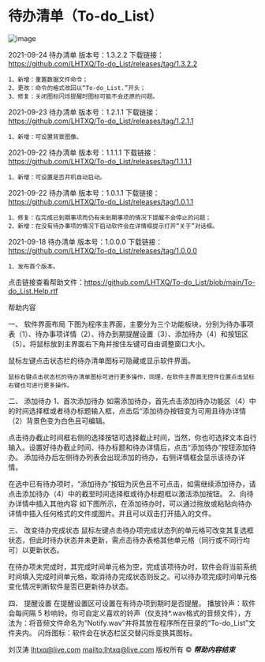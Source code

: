 # 待办清单（To-do_List）


![image](https://user-images.githubusercontent.com/38943319/134613400-51b5c8a8-0d0a-40f6-b0cd-a1e235ee74b4.png)



2021-09-24 待办清单 版本号：1.3.2.2  下载链接：https://github.com/LHTXQ/To-do_List/releases/tag/1.3.2.2

	1、新增：重置数据文件命令；
	2、更改：命令的格式改回以“To-do_List.”开头；
	3、修复：关闭图标闪烁提醒时图标可能不会还原的问题。



2021-09-23 待办清单 版本号：1.2.1.1 下载链接：https://github.com/LHTXQ/To-do_List/releases/tag/1.2.1.1

	1、新增：可设置背景图像。
	
	

2021-09-22 待办清单 版本号：1.1.1.1 下载链接：https://github.com/LHTXQ/To-do_List/releases/tag/1.1.1.1

	1、新增：可设置是否开机自动启动。
	
	

2021-09-22 待办清单 版本号：1.0.1.1 下载链接：https://github.com/LHTXQ/To-do_List/releases/tag/1.0.1.1

	1、修复：在完成已到期事项而仍有未到期事项的情况下提醒不会停止的问题；
	2、新增：在没有待办事项的情况下启动软件会在详情框提示打开“关于”对话框。



2021-09-18 待办清单 版本号：1.0.0.0 下载链接：https://github.com/LHTXQ/To-do_List/releases/tag/1.0.0.0

	1、发布首个版本。



点击链接查看帮助文件：https://github.com/LHTXQ/To-do_List/blob/main/To-do_List.Help.rtf



帮助内容

一、	软件界面布局
下图为程序主界面，主要分为三个功能板块，分别为待办事项表（1）、待办事项详情（2）、待办到期提醒设置（3）、添加待办（4）和按钮区（5）。将鼠标放到主界面右下角并按住左键可自由调整窗口大小。
 
鼠标左键点击状态栏的待办清单图标可隐藏或显示软件界面。
 
	鼠标右键点击状态栏的待办清单图标可进行更多操作，同理，在软件主界面无控件位置点击鼠标右键也可进行更多操作。
 
二、	添加待办
1、首次添加待办
如需添加待办，首先点击添加待办功能区（4）中的时间选择框或者待办标题输入框，点击后“添加待办按钮变为可用且待办详情（2）背景色变为白色且可编辑。
 
 
点击待办截止时间框右侧的选择按钮可选择截止时间，当然，你也可选择文本自行输入。设置好待办截止时间、待办标题和待办详情后，点击“添加待办”按钮添加待办。
添加待办后左侧待办列表会出现添加的待办，右侧详情框会显示该待办详情。
 
在选中已有待办项时，“添加待办”按钮为灰色且不可点击，如需继续添加待办，请点击添加待办（4）中的截至时间选择框或待办标题框以激活添加按钮。
	2、向待办详情中插入其他内容
如下图所示，在添加待办时，可以通过拖放或粘贴向待办详情中插入任何格式的文件或图片。并且可以双击打开插入的文件。
 
三、	改变待办完成状态
鼠标左键点击待办项完成状态列的单元格可改变其复选框状态，但此时待办状态并未更新，需点击待办表格其他单元格（同行或不同行均可）以更新状态。
 
在待办项未完成时，其完成时间单元格为空，完成该项待办时，软件会将当前系统时间填入完成时间单元格，取消待办完成状态则反之。可以待办项完成时间单元格变化情况判断软件是否已更新待办状态。
 
四、	提醒设置
在提醒设置区可设置在有待办项到期时是否提醒。
	播放铃声：软件会每间隔 5 秒响铃。你可自定义喜欢的铃声（仅支持*.wav格式的音频文件），方法为：将音频文件命名为“Notify.wav”并将其放在程序所在目录的“To-do_List”文件夹内。
	闪烁图标：软件会在状态栏区交替闪烁变换其图标。
 




刘汉涛 lhtxq@live.com <mailto:lhtxq@live.com> 版权所有 ©
*************************************帮助内容结束*************************************
